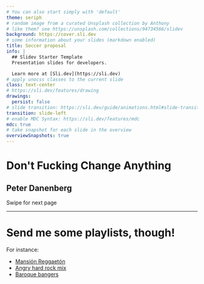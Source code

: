 ```yaml
---
# You can also start simply with 'default'
theme: seriph
# random image from a curated Unsplash collection by Anthony
# like them? see https://unsplash.com/collections/94734566/slidev
background: https://cover.sli.dev
# some information about your slides (markdown enabled)
title: Soccer proposal
info: |
  ## Slidev Starter Template
  Presentation slides for developers.

  Learn more at [Sli.dev](https://sli.dev)
# apply unocss classes to the current slide
class: text-center
# https://sli.dev/features/drawing
drawings:
  persist: false
# slide transition: https://sli.dev/guide/animations.html#slide-transitions
transition: slide-left
# enable MDC Syntax: https://sli.dev/features/mdc
mdc: true
# take snapshot for each slide in the overview
overviewSnapshots: true
---
```


# Don't Fucking Change Anything

## Peter Danenberg

<div class="pt-12">
  <span @click="$slidev.nav.next" class="px-2 py-1 rounded cursor-pointer" hover="bg-white bg-opacity-10">
    Swipe for next page <carbon:arrow-right class="inline"/>
  </span>
</div>

<div class="abs-br m-6 flex gap-2">
  <a href="https://github.com/klutometis/soccer-proposal" target="_blank" alt="GitHub" title="Open in GitHub"
    class="text-xl slidev-icon-btn opacity-50 !border-none !hover:text-white">
    <carbon-logo-github />
  </a>
  <a href="https://www.linkedin.com/in/peterdanenberg/" target="_blank" alt="LinkedIn" title="Connect on LinkedIn"
    class="text-xl slidev-icon-btn opacity-50 !border-none !hover:text-white">
    <carbon-logo-linkedin />
  </a>
</div>

---

# Send me some <span v-mark.circle.red>playlists</span>, though!

<span v-mark.highlight.yellow>For instance:</span>

- <span v-mark="{color: 'cyan', brackets: ['left','right'], type: 'bracket'}">[Mansión Reggaetón](https://open.spotify.com/playlist/37i9dQZF1DWZjqjZMudx9T)</span>
- <span v-mark.box.black>[Angry hard rock mix](https://open.spotify.com/playlist/37i9dQZF1EIfLeXYo5Rqhb)</span>
- <span v-mark.underline.green>[Baroque bangers](https://open.spotify.com/playlist/4A4DwhBNHsOVK8AdtZ3HFr)</span>
